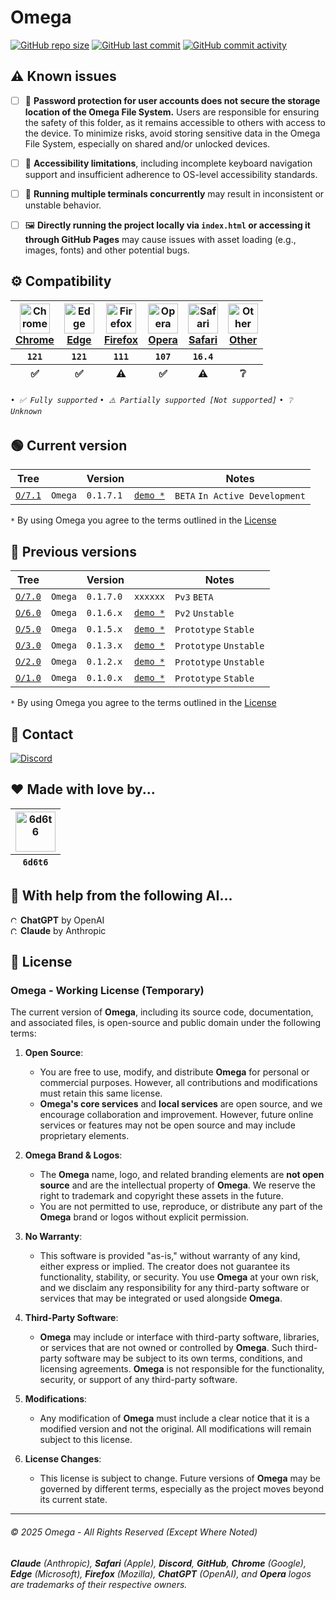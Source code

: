 # Omega
[![GitHub repo size](https://img.shields.io/github/repo-size/6d6t6/O?logo=github&color=purple)](https://github.com/6d6t6/O)
[![GitHub last commit](https://img.shields.io/github/last-commit/6d6t6/O?logo=github)](https://github.com/6d6t6/O)
[![GitHub commit activity](https://img.shields.io/github/commit-activity/t/6d6t6/O?logo=github)](https://github.com/6d6t6/O)


## ⚠️ Known issues
- [ ] 🔐 **Password protection for user accounts does not secure the storage location of the Omega File System.** Users are responsible for ensuring the safety of this folder, as it remains accessible to others with access to the device. To minimize risks, avoid storing sensitive data in the Omega File System, especially on shared and/or unlocked devices.
- [ ] 🦾 **Accessibility limitations**, including incomplete keyboard navigation support and insufficient adherence to OS-level accessibility standards.
- [ ] 🔄 **Running multiple terminals concurrently** may result in inconsistent or unstable behavior.
- [ ] 🖼️ **Directly running the project locally via `index.html` or accessing it through GitHub Pages** may cause issues with asset loading (e.g., images, fonts) and other potential bugs.


## ⚙️ Compatibility
<table>
  <thead>
    <tr>
      <th style="text-align: center;"><a href="https://www.google.com/chrome/" target="_blank"><img style="width: 48px;" src="https://upload.wikimedia.org/wikipedia/commons/e/e1/Google_Chrome_icon_%28February_2022%29.svg" alt="Chrome"><br>Chrome</a></th>
      <th style="text-align: center;"><a href="https://www.microsoft.com/edge" target="_blank"><img style="width: 48px;" src="https://upload.wikimedia.org/wikipedia/commons/7/7e/Microsoft_Edge_logo_%282019%29.png" alt="Edge"><br>Edge</a></th>
      <th style="text-align: center;"><a href="https://www.mozilla.org/firefox/" target="_blank"><img style="width: 48px;" src="https://upload.wikimedia.org/wikipedia/commons/a/a0/Firefox_logo%2C_2019.svg" alt="Firefox"><br>Firefox</a></th>
      <th style="text-align: center;"><a href="https://www.opera.com/" target="_blank"><img style="width: 48px;" src="https://upload.wikimedia.org/wikipedia/commons/4/49/Opera_2015_icon.svg" alt="Opera"><br>Opera</a></th>
      <th style="text-align: center;"><a href="https://www.apple.com/safari/" target="_blank"><img style="width: 48px;" src="https://upload.wikimedia.org/wikipedia/commons/5/52/Safari_browser_logo.svg" alt="Safari"><br>Safari</a></th>
      <th style="text-align: center;"><a href="https://en.wikipedia.org/wiki/List_of_web_browsers" target="_blank"><img style="width: 48px;" src="https://cdn-icons-png.flaticon.com/512/11024/11024036.png" alt="Other"><br>Other</a></th>
    </tr>
    <tr>
      <th style="text-align: center; vertical-align: middle;"><code>121</code></th>
      <th style="text-align: center; vertical-align: middle;"><code>121</code></th>
      <th style="text-align: center; vertical-align: middle;"><code>111</code></th>
      <th style="text-align: center; vertical-align: middle;"><code>107</code></th>
      <th style="text-align: center; vertical-align: middle;"><code>16.4</code></th>
      <th style="text-align: center; vertical-align: middle;"></th>
    </tr>
    <tr>
      <th style="text-align: center; vertical-align: middle;">✅</th>
      <th style="text-align: center; vertical-align: middle;">✅</th>
      <th style="text-align: center; vertical-align: middle;">⚠️</th>
      <th style="text-align: center; vertical-align: middle;">✅</th>
      <th style="text-align: center; vertical-align: middle;">⚠️</th>
      <th style="text-align: center; vertical-align: middle;">❔</th>
    </tr>
  </thead>
</table>

###### `• ✅ Fully supported` `• ⚠️ Partially supported [Not supported]` `• ❔ Unknown`

## 🟢 Current version
| Tree                                              |         | Version   |                                           | Notes                          |
|---------------------------------------------------|---------|-----------|-------------------------------------------|--------------------------------|
| [`O/7.1`](https://github.com/6d6t6/O/tree/main/7) | `Omega` | `0.1.7.1` | [`demo *`](https://o-0.pages.dev/)        | `BETA` `In Active Development` |

`*` By using Omega you agree to the terms outlined in the [License](#-license)


## 📜 Previous versions
| Tree                                              |         | Version   |                                             | Notes                  |
|---------------------------------------------------|---------|-----------|---------------------------------------------|------------------------|
| [`O/7.0`](https://github.com/6d6t6/O/tree/main/7) | `Omega` | `0.1.7.0` | `xxxxxx`                                    | `Pv3` `BETA`           |
| [`O/6.0`](https://github.com/6d6t6/O/tree/main/6) | `Omega` | `0.1.6.x` | [`demo *`](https://128bb82c.o-0.pages.dev/) | `Pv2` `Unstable`       |
| [`O/5.0`](https://github.com/6d6t6/O/tree/main/5) | `Omega` | `0.1.5.x` | [`demo *`](https://6d6t6.github.io/O/5)     | `Prototype` `Stable`   |
| [`O/3.0`](https://github.com/6d6t6/O/tree/main/3) | `Omega` | `0.1.3.x` | [`demo *`](https://6d6t6.github.io/O/3)     | `Prototype` `Unstable` |
| [`O/2.0`](https://github.com/6d6t6/O/tree/main/2) | `Omega` | `0.1.2.x` | [`demo *`](https://6d6t6.github.io/O/2)     | `Prototype` `Unstable` |
| [`O/1.0`](https://github.com/6d6t6/O/tree/main/1) | `Omega` | `0.1.0.x` | [`demo *`](https://6d6t6.github.io/O/1)     | `Prototype` `Stable`   |

`*` By using Omega you agree to the terms outlined in the [License](#-license)

## 💌 Contact
[![Discord](https://img.shields.io/discord/1207017475041009724?logo=discord&logoColor=white&color=5865F2&label=discord%20server)](https://discord.gg/UJsJbXxb2v)


## ❤️ Made with love by...
<table>
  <thead>
    <tr>
      <th style="text-align: center;"><a href="../../../../6d6t6" target="_blank"><img style="width: 64px;" src="https://avatars.githubusercontent.com/u/138257284" alt="6d6t6"></a></th>
    </tr>
    <tr>
      <th style="text-align: center; vertical-align: middle;"><code>6d6t6</code></th>
    </tr>
  </thead>
</table>

## 🤖 With help from the following AI...
<img style="width: 12px; border-radius: 12px;" src="https://t2.gstatic.com/faviconV2?client=SOCIAL&type=FAVICON&fallback_opts=TYPE,SIZE,URL&url=http://chatgpt.com&size=128" alt="ChatGPT by OpenAI"> **ChatGPT** by OpenAI<br>
<img style="width: 12px;" src="https://t1.gstatic.com/faviconV2?client=SOCIAL&type=FAVICON&fallback_opts=TYPE,SIZE,URL&url=https://claude.ai/&size=128" alt="Claude by Anthropic"> **Claude** by Anthropic

## 📝 License

### **Omega - Working License (Temporary)**

The current version of **Omega**, including its source code, documentation, and associated files, is open-source and public domain under the following terms:

1. **Open Source**: 
   - You are free to use, modify, and distribute **Omega** for personal or commercial purposes. However, all contributions and modifications must retain this same license.
   - **Omega's core services** and **local services** are open source, and we encourage collaboration and improvement. However, future online services or features may not be open source and may include proprietary elements.

2. **Omega Brand & Logos**: 
   - The **Omega** name, logo, and related branding elements are **not open source** and are the intellectual property of **Omega**. We reserve the right to trademark and copyright these assets in the future.
   - You are not permitted to use, reproduce, or distribute any part of the **Omega** brand or logos without explicit permission.

3. **No Warranty**: 
   - This software is provided "as-is," without warranty of any kind, either express or implied. The creator does not guarantee its functionality, stability, or security. You use **Omega** at your own risk, and we disclaim any responsibility for any third-party software or services that may be integrated or used alongside **Omega**.

4. **Third-Party Software**: 
   - **Omega** may include or interface with third-party software, libraries, or services that are not owned or controlled by **Omega**. Such third-party software may be subject to its own terms, conditions, and licensing agreements. **Omega** is not responsible for the functionality, security, or support of any third-party software.

5. **Modifications**: 
   - Any modification of **Omega** must include a clear notice that it is a modified version and not the original. All modifications will remain subject to this license.

6. **License Changes**: 
   - This license is subject to change. Future versions of **Omega** may be governed by different terms, especially as the project moves beyond its current state.

---

###### © 2025 Omega - All Rights Reserved (Except Where Noted)  
###### **Claude** (Anthropic), **Safari** (Apple), **Discord**, **GitHub**, **Chrome** (Google), **Edge** (Microsoft), **Firefox** (Mozilla), **ChatGPT** (OpenAI), and **Opera** logos are trademarks of their respective owners.
